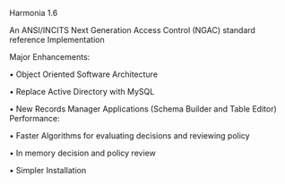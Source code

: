 Harmonia 1.6

An ANSI/INCITS Next Generation Access Control (NGAC) standard reference Implementation

Major Enhancements:
  
  •	Object Oriented Software Architecture
  
  •	Replace Active Directory with MySQL
  
  •	New Records Manager Applications (Schema Builder and Table Editor)
Performance:

  •	Faster Algorithms for evaluating decisions and reviewing policy
  
  •	In memory decision and policy review

  •	Simpler Installation
